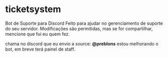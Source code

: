 # ticketsystem
Bot de Suporte para Discord Feito para ajudar no gerenciamento de suporte do seu servidor. Modificações são permitidas, mas se for compartilhar, mencione que fui eu quem fez.

chama no discord que eu envio a source: **@preblons**
estou melhorando o bot, em breve terá painel de staff.
